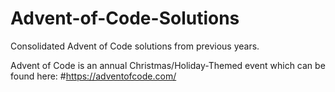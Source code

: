 # Advent-of-Code-Solutions
Consolidated Advent of Code solutions from previous years. 

Advent of Code is an annual Christmas/Holiday-Themed event which can be found here:
#https://adventofcode.com/
